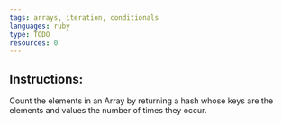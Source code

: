 ```yaml
---
tags: arrays, iteration, conditionals
languages: ruby
type: TODO
resources: 0
---
```

## Instructions:
Count the elements in an Array by returning a hash whose keys are the elements and values the number of times they occur.
  
